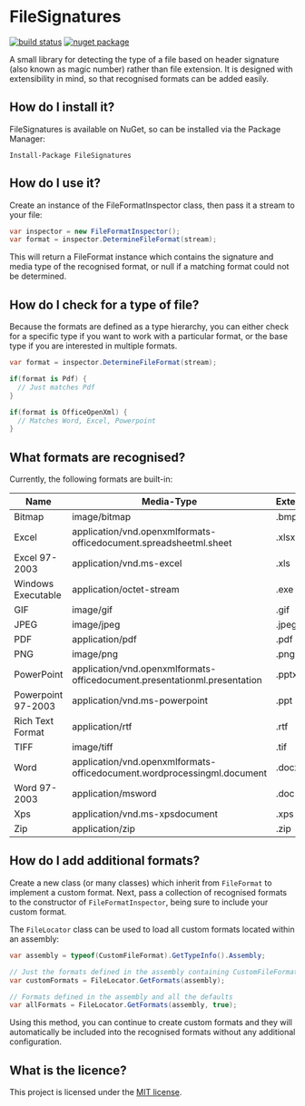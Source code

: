 # FileSignatures

[![build status](https://ci.appveyor.com/api/projects/status/github/neilharvey/filesignatures?svg=true)](https://ci.appveyor.com/project/neilharvey/filesignatures)
[![nuget package](https://badge.fury.io/nu/FileSignatures.svg)](https://www.nuget.org/packages/FileSignatures)

A small library for detecting the type of a file based on header signature (also known as magic number) rather than file extension.  It is designed with extensibility in mind, so that recognised formats can be added easily.

## How do I install it?

FileSignatures is available on NuGet, so can be installed via the Package Manager:

```
Install-Package FileSignatures
```

## How do I use it?

Create an instance of the FileFormatInspector class, then pass it a stream to your file:

```cs
var inspector = new FileFormatInspector();
var format = inspector.DetermineFileFormat(stream);
``` 

This will return a FileFormat instance which contains the signature and media type of the recognised format,
or null if a matching format could not be determined.

## How do I check for a type of file?

Because the formats are defined as a type hierarchy, you can either check for a specific type if you want
to work with a particular format, or the base type if you are interested in multiple formats.

```cs
var format = inspector.DetermineFileFormat(stream);

if(format is Pdf) {
  // Just matches Pdf
}

if(format is OfficeOpenXml) {
  // Matches Word, Excel, Powerpoint
}

```

## What formats are recognised?

Currently, the following formats are built-in:

| Name               | Media-Type                                                                | Extension
|--------------------|---------------------------------------------------------------------------|--------
| Bitmap             | image/bitmap                                                              | .bmp
| Excel              | application/vnd.openxmlformats-officedocument.spreadsheetml.sheet         | .xlsx
| Excel 97-2003      | application/vnd.ms-excel                                                  | .xls
| Windows Executable | application/octet-stream                                                  | .exe
| GIF                | image/gif                                                                 | .gif
| JPEG               | image/jpeg                                                                | .jpeg
| PDF                | application/pdf                                                           | .pdf
| PNG                | image/png                                                                 | .png
| PowerPoint         | application/vnd.openxmlformats-officedocument.presentationml.presentation | .pptx
| Powerpoint 97-2003 | application/vnd.ms-powerpoint                                             | .ppt
| Rich Text Format   | application/rtf                                                           | .rtf
| TIFF               | image/tiff                                                                | .tif
| Word               | application/vnd.openxmlformats-officedocument.wordprocessingml.document   | .docx
| Word 97-2003       | application/msword                                                        | .doc
| Xps                | application/vnd.ms-xpsdocument                                            | .xps
| Zip                | application/zip                                                           | .zip

## How do I add additional formats?

Create a new class (or many classes) which inherit from `FileFormat` to implement a custom format. Next, pass a collection of recognised formats to the constructor of `FileFormatInspector`, being sure to include your custom format.

The `FileLocator` class can be used to load all custom formats located within an assembly:

```cs 
var assembly = typeof(CustomFileFormat).GetTypeInfo().Assembly;

// Just the formats defined in the assembly containing CustomFileFormat
var customFormats = FileLocator.GetFormats(assembly);

// Formats defined in the assembly and all the defaults
var allFormats = FileLocator.GetFormats(assembly, true);
```

Using this method, you can continue to create custom formats and they will automatically be included into the recognised formats without any additional configuration.

## What is the licence?

This project is licensed under the [MIT license](LICENSE.TXT).

